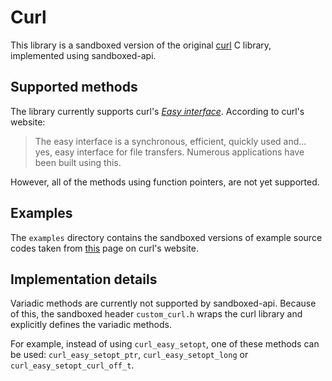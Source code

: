 # Curl

This library is a sandboxed version of the original [curl](https://curl.haxx.se/libcurl/c/) C library, implemented using sandboxed-api.

## Supported methods

The library currently supports curl's [*Easy interface*](https://curl.haxx.se/libcurl/c/libcurl-easy.html). According to curl's website:

> The easy interface is a synchronous, efficient, quickly used and... yes, easy interface for file transfers. 
> Numerous applications have been built using this.

However, all of the methods using function pointers, are not yet supported.

## Examples

The `examples` directory contains the sandboxed versions of example source codes taken from [this](https://curl.haxx.se/libcurl/c/example.html) page on curl's website.

## Implementation details

Variadic methods are currently not supported by sandboxed-api. Because of this, the sandboxed header `custom_curl.h` wraps the curl library and explicitly defines the variadic methods.

For example, instead of using `curl_easy_setopt`, one of these methods can be used: `curl_easy_setopt_ptr`, `curl_easy_setopt_long` or `curl_easy_setopt_curl_off_t`.